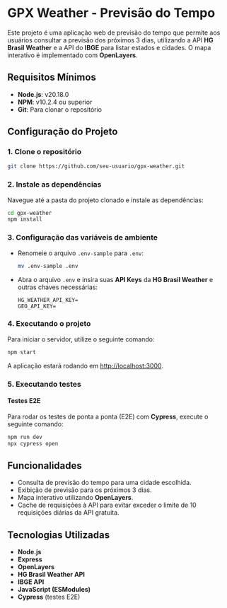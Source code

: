 # GPX Weather - Previsão do Tempo

Este projeto é uma aplicação web de previsão do tempo que permite aos usuários consultar a previsão dos próximos 3 dias, utilizando a API **HG Brasil Weather** e a API do **IBGE** para listar estados e cidades. O mapa interativo é implementado com **OpenLayers**.

## Requisitos Mínimos

- **Node.js**: v20.18.0
- **NPM**: v10.2.4 ou superior
- **Git**: Para clonar o repositório

## Configuração do Projeto

### 1. Clone o repositório

```bash
git clone https://github.com/seu-usuario/gpx-weather.git
```

### 2. Instale as dependências

Navegue até a pasta do projeto clonado e instale as dependências:

```bash
cd gpx-weather
npm install
```

### 3. Configuração das variáveis de ambiente

- Renomeie o arquivo `.env-sample` para `.env`:

  ```bash
  mv .env-sample .env
  ```

- Abra o arquivo `.env` e insira suas **API Keys** da **HG Brasil Weather** e outras chaves necessárias:

  ```
  HG_WEATHER_API_KEY=
  GEO_API_KEY=
  ```

### 4. Executando o projeto

Para iniciar o servidor, utilize o seguinte comando:

```bash
npm start
```

A aplicação estará rodando em [http://localhost:3000](http://localhost:3000).

### 5. Executando testes

#### Testes E2E

Para rodar os testes de ponta a ponta (E2E) com **Cypress**, execute o seguinte comando:

```bash
npm run dev
npx cypress open
```

## Funcionalidades

- Consulta de previsão do tempo para uma cidade escolhida.
- Exibição de previsão para os próximos 3 dias.
- Mapa interativo utilizando **OpenLayers**.
- Cache de requisições à API para evitar exceder o limite de 10 requisições diárias da API gratuita.

## Tecnologias Utilizadas

- **Node.js**
- **Express**
- **OpenLayers**
- **HG Brasil Weather API**
- **IBGE API**
- **JavaScript (ESModules)**
- **Cypress** (testes E2E)
